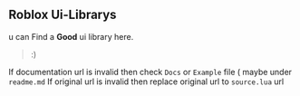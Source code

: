 ## Roblox Ui-Librarys
u can Find a **Good** ui library here.

>:)

If documentation url is invalid then check `Docs` or `Example` file ( maybe under `readme.md`
If original url is invalid then replace original url to `source.lua` url
